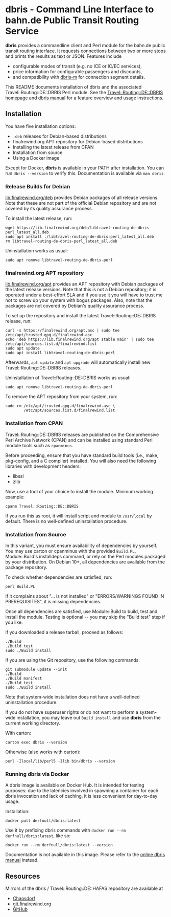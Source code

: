 # dbris - Command Line Interface to bahn.de Public Transit Routing Service

**dbris** provides a commandline client and Perl module for the bahn.de public
transit routing interface. It requests connections between two or more stops
and prints the results as text or JSON. Features include

* configurable modes of transit (e.g. no ICE or IC/EC services),
* price information for configurable passengers and discounts,
* and compatibility with [dbris-m](https://finalrewind.org/projects/Travel-Status-DE-DBRIS) for connection segment details.

This README documents installation of dbris and the associated
Travel::Routing::DE::DBRIS Perl module.  See the [Travel::Routing::DE::DBRIS
homepage](https://finalrewind.org/projects/Travel-Routing-DE-DBRIS) and
[dbris manual](https://man.finalrewind.org/1/dbris) for a feature overview
and usage instructions.

## Installation

You have five installation options:

* `.deb` releases for Debian-based distributions
* finalrewind.org APT repository for Debian-based distributions
* Installing the latest release from CPAN
* Installation from source
* Using a Docker image

Except for Docker, __dbris__ is available in your PATH after installation.
You can run `dbris --version` to verify this. Documentation is available via
`man dbris`.

### Release Builds for Debian

[lib.finalrewind.org/deb](https://lib.finalrewind.org/deb) provides Debian
packages of all release versions. Note that these are not part of the official
Debian repository and are not covered by its quality assurance process.

To install the latest release, run:

```
wget https://lib.finalrewind.org/deb/libtravel-routing-de-dbris-perl_latest_all.deb
sudo apt install ./libtravel-routing-de-dbris-perl_latest_all.deb
rm libtravel-routing-de-dbris-perl_latest_all.deb
```

Uninstallation works as usual:

```
sudo apt remove libtravel-routing-de-dbris-perl
```

### finalrewind.org APT repository

[lib.finalrewind.org/apt](https://lib.finalrewind.org/apt) provides an APT
repository with Debian packages of the latest release versions. Note that this
is not a Debian repository; it is operated under a best-effort SLA and if you
use it you will have to trust me not to screw up your system with bogus
packages. Also, note that the packages are not covered by Debian's quality
assurance process.

To set up the repository and install the latest Travel::Routing::DE::DBRIS
release, run:

```
curl -s https://finalrewind.org/apt.asc | sudo tee /etc/apt/trusted.gpg.d/finalrewind.asc
echo 'deb https://lib.finalrewind.org/apt stable main' | sudo tee /etc/apt/sources.list.d/finalrewind.list
sudo apt update
sudo apt install libtravel-routing-de-dbris-perl
```

Afterwards, `apt update` and `apt upgrade` will automatically install new
Travel::Routing::DE::DBRIS releases.

Uninstallation of Travel::Routing::DE::DBRIS works as usual:

```
sudo apt remove libtravel-routing-de-dbris-perl
```

To remove the APT repository from your system, run:

```
sudo rm /etc/apt/trusted.gpg.d/finalrewind.asc \
        /etc/apt/sources.list.d/finalrewind.list
```

### Installation from CPAN

Travel::Routing::DE::DBRIS releases are published on the Comprehensive Perl
Archive Network (CPAN) and can be installed using standard Perl module tools
such as `cpanminus`.

Before proceeding, ensure that you have standard build tools (i.e., make,
pkg-config, and a C compiler) installed. You will also need the following
libraries with development headers:

* libssl
* zlib

Now, use a tool of your choice to install the module. Minimum working example:

```
cpanm Travel::Routing::DE::DBRIS
```

If you run this as root, it will install script and module to `/usr/local` by
default. There is no well-defined uninstallation procedure.

### Installation from Source

In this variant, you must ensure availability of dependencies by yourself.
You may use carton or cpanminus with the provided `Build.PL`, Module::Build's
installdeps command, or rely on the Perl modules packaged by your distribution.
On Debian 10+, all dependencies are available from the package repository.

To check whether dependencies are satisfied, run:

```
perl Build.PL
```

If it complains about "... is not installed" or "ERRORS/WARNINGS FOUND IN
PREREQUISITES", it is missing dependencies.

Once all dependencies are satisfied, use Module::Build to build, test and
install the module. Testing is optional -- you may skip the "Build test"
step if you like.

If you downloaded a release tarball, proceed as follows:

```
./Build
./Build test
sudo ./Build install
```

If you are using the Git repository, use the following commands:

```
git submodule update --init
./Build
./Build manifest
./Build test
sudo ./Build install
```

Note that system-wide installation does not have a well-defined uninstallation
procedure.

If you do not have superuser rights or do not want to perform a system-wide
installation, you may leave out `Build install` and use **dbris** from the
current working directory.

With carton:

```
carton exec dbris --version
```

Otherwise (also works with carton):

```
perl -Ilocal/lib/perl5 -Ilib bin/dbris --version
```

### Running dbris via Docker

A dbris image is available on Docker Hub. It is intended for testing purposes:
due to the latencies involved in spawning a container for each dbris invocation
and lack of caching, it is less convenient for day-to-day usage.

Installation:

```
docker pull derfnull/dbris:latest
```

Use it by prefixing dbris commands with `docker run --rm
derfnull/dbris:latest`, like so:

```
docker run --rm derfnull/dbris:latest --version
```

Documentation is not available in this image. Please refer to the
[online dbris manual](https://man.finalrewind.org/1/dbris/) instead.

## Resources

Mirrors of the dbris / Travel::Routing::DE::HAFAS repository are available at

* [Chaosdorf](https://chaosdorf.de/git/derf/travel-routing-de-hafas)
* [git.finalrewind.org](https://git.finalrewind.org/Travel-Routing-DE-HAFAS/)
* [GitHub](https://github.com/derf/travel-routing-de-hafas)
